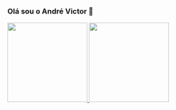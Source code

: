 ### Olá sou o André Victor 👋

<div>
  <a href="https://github.com/andrevictor06">
  <img height="180em" src="https://github-readme-stats.vercel.app/api?username=andrevictor06&count_private=true&theme=transparent"/>
  <img height="180em" src="https://github-readme-stats.vercel.app/api/top-langs/?username=andrevictor06&layout=compact&langs_count=16&theme=tokyonight"/>
 
</div>
